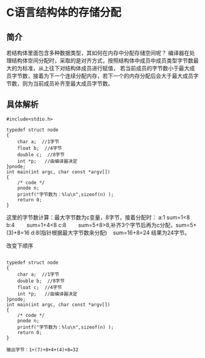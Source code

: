 # C语言结构体的存储分配

## 简介
若结构体里面包含多种数据类型，其如何在内存中分配存储空间呢？
编译器在处理结构体空间分配时，采取的是对齐方式，按照结构体中成员中成员类型字节数最大的为标准，从上往下对结构体成员进行赋值，
若当前成员的字节数小于最大成员字节数，接着为下一个连续分配内存，若下一个的内存分配后会大于最大成员字节数，则为当前成员补齐至最大成员字节数。

## 具体解析
    #include<stdio.h>
 
    typedef struct node
    {
	    char a;  //1字节
	    float b;  //4字节
	    double c;  //8字节
	    int *p;   //由编译器决定
    }pnode;
    int main(int argc, char const *argv[])
    {
	    /* code */
	    pnode n;
	    printf("字节数为：%lu\n",sizeof(n) );
	    return 0;
    }

这里的字节数计算：最大字节数为c变量，8字节，接着分配时：
a:1        sum=1<8
b:4        sum=1+4<8
c:8        sum=5+8>8,补齐3个字节后再为c分配，sum=5+(3)+8=16
d:8(指针根据最大字节数来分配)    sum=16+8=24
结果为24字节。

改变下顺序
```#include<stdio.h>
 
typedef struct node
{
	char a;  //1字节
	double b;  //8字节
	float c;  //4字节	
	int *p;   //由编译器决定
}pnode;
int main(int argc, char const *argv[])
{
	/* code */
	pnode n;
	printf("字节数为：%lu\n",sizeof(n) );
	return 0;
}

输出字节：1+(7)+8+4+(4)+8=32
